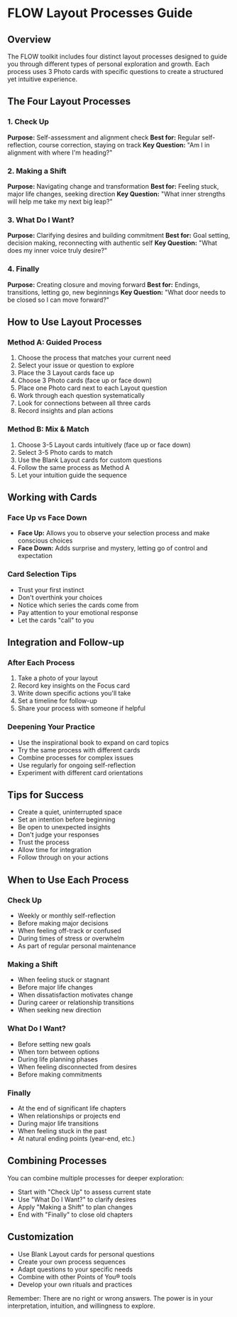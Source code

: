 # FLOW Layout Processes Guide

## Overview

The FLOW toolkit includes four distinct layout processes designed to guide you through different types of personal exploration and growth. Each process uses 3 Photo cards with specific questions to create a structured yet intuitive experience.

## The Four Layout Processes

### 1. Check Up
**Purpose:** Self-assessment and alignment check
**Best for:** Regular self-reflection, course correction, staying on track
**Key Question:** "Am I in alignment with where I'm heading?"

### 2. Making a Shift
**Purpose:** Navigating change and transformation
**Best for:** Feeling stuck, major life changes, seeking direction
**Key Question:** "What inner strengths will help me take my next big leap?"

### 3. What Do I Want?
**Purpose:** Clarifying desires and building commitment
**Best for:** Goal setting, decision making, reconnecting with authentic self
**Key Question:** "What does my inner voice truly desire?"

### 4. Finally
**Purpose:** Creating closure and moving forward
**Best for:** Endings, transitions, letting go, new beginnings
**Key Question:** "What door needs to be closed so I can move forward?"

## How to Use Layout Processes

### Method A: Guided Process
1. Choose the process that matches your current need
2. Select your issue or question to explore
3. Place the 3 Layout cards face up
4. Choose 3 Photo cards (face up or face down)
5. Place one Photo card next to each Layout question
6. Work through each question systematically
7. Look for connections between all three cards
8. Record insights and plan actions

### Method B: Mix & Match
1. Choose 3-5 Layout cards intuitively (face up or face down)
2. Select 3-5 Photo cards to match
3. Use the Blank Layout cards for custom questions
4. Follow the same process as Method A
5. Let your intuition guide the sequence

## Working with Cards

### Face Up vs Face Down
- **Face Up:** Allows you to observe your selection process and make conscious choices
- **Face Down:** Adds surprise and mystery, letting go of control and expectation

### Card Selection Tips
- Trust your first instinct
- Don't overthink your choices
- Notice which series the cards come from
- Pay attention to your emotional response
- Let the cards "call" to you

## Integration and Follow-up

### After Each Process
1. Take a photo of your layout
2. Record key insights on the Focus card
3. Write down specific actions you'll take
4. Set a timeline for follow-up
5. Share your process with someone if helpful

### Deepening Your Practice
- Use the inspirational book to expand on card topics
- Try the same process with different cards
- Combine processes for complex issues
- Use regularly for ongoing self-reflection
- Experiment with different card orientations

## Tips for Success

- Create a quiet, uninterrupted space
- Set an intention before beginning
- Be open to unexpected insights
- Don't judge your responses
- Trust the process
- Allow time for integration
- Follow through on your actions

## When to Use Each Process

### Check Up
- Weekly or monthly self-reflection
- Before making major decisions
- When feeling off-track or confused
- During times of stress or overwhelm
- As part of regular personal maintenance

### Making a Shift
- When feeling stuck or stagnant
- Before major life changes
- When dissatisfaction motivates change
- During career or relationship transitions
- When seeking new direction

### What Do I Want?
- Before setting new goals
- When torn between options
- During life planning phases
- When feeling disconnected from desires
- Before making commitments

### Finally
- At the end of significant life chapters
- When relationships or projects end
- During major life transitions
- When feeling stuck in the past
- At natural ending points (year-end, etc.)

## Combining Processes

You can combine multiple processes for deeper exploration:
- Start with "Check Up" to assess current state
- Use "What Do I Want?" to clarify desires
- Apply "Making a Shift" to plan changes
- End with "Finally" to close old chapters

## Customization

- Use Blank Layout cards for personal questions
- Create your own process sequences
- Adapt questions to your specific needs
- Combine with other Points of You® tools
- Develop your own rituals and practices

Remember: There are no right or wrong answers. The power is in your interpretation, intuition, and willingness to explore.
